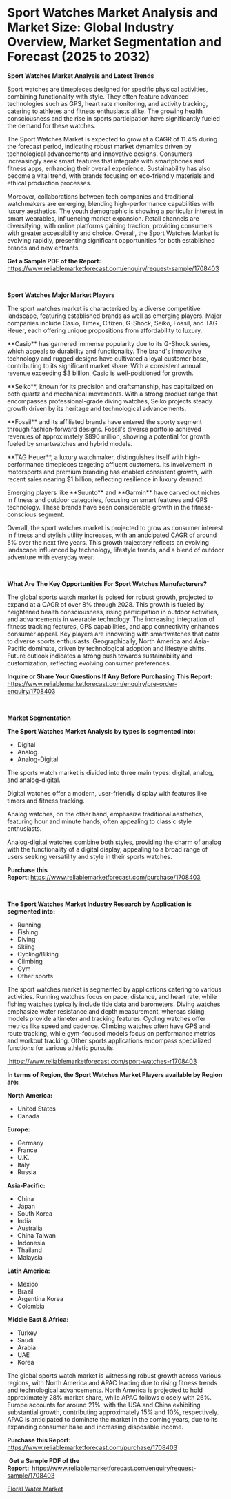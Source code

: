 <p><h1>Sport Watches Market Analysis and Market Size: Global Industry Overview, Market Segmentation and Forecast (2025 to 2032)</h1></p><p><strong>Sport Watches Market Analysis and Latest Trends</strong></p>
<p><p>Sport watches are timepieces designed for specific physical activities, combining functionality with style. They often feature advanced technologies such as GPS, heart rate monitoring, and activity tracking, catering to athletes and fitness enthusiasts alike. The growing health consciousness and the rise in sports participation have significantly fueled the demand for these watches.</p><p>The Sport Watches Market is expected to grow at a CAGR of 11.4% during the forecast period, indicating robust market dynamics driven by technological advancements and innovative designs. Consumers increasingly seek smart features that integrate with smartphones and fitness apps, enhancing their overall experience. Sustainability has also become a vital trend, with brands focusing on eco-friendly materials and ethical production processes.</p><p>Moreover, collaborations between tech companies and traditional watchmakers are emerging, blending high-performance capabilities with luxury aesthetics. The youth demographic is showing a particular interest in smart wearables, influencing market expansion. Retail channels are diversifying, with online platforms gaining traction, providing consumers with greater accessibility and choice. Overall, the Sport Watches Market is evolving rapidly, presenting significant opportunities for both established brands and new entrants.</p></p>
<p><strong>Get a Sample PDF of the Report:&nbsp;</strong> <a href="https://www.reliablemarketforecast.com/enquiry/request-sample/1708403?utm_campaign=2800&utm_medium=2&utm_source=Github&utm_content=ia&utm_term=04042025&utm_id=sport-watches">https://www.reliablemarketforecast.com/enquiry/request-sample/1708403</a></p>
<p>&nbsp;</p>
<p><strong>Sport Watches Major Market Players</strong></p>
<p><p>The sport watches market is characterized by a diverse competitive landscape, featuring established brands as well as emerging players. Major companies include Casio, Timex, Citizen, G-Shock, Seiko, Fossil, and TAG Heuer, each offering unique propositions from affordability to luxury.</p><p>**Casio** has garnered immense popularity due to its G-Shock series, which appeals to durability and functionality. The brand's innovative technology and rugged designs have cultivated a loyal customer base, contributing to its significant market share. With a consistent annual revenue exceeding $3 billion, Casio is well-positioned for growth.</p><p>**Seiko**, known for its precision and craftsmanship, has capitalized on both quartz and mechanical movements. With a strong product range that encompasses professional-grade diving watches, Seiko projects steady growth driven by its heritage and technological advancements.</p><p>**Fossil** and its affiliated brands have entered the sporty segment through fashion-forward designs. Fossil's diverse portfolio achieved revenues of approximately $890 million, showing a potential for growth fueled by smartwatches and hybrid models.</p><p>**TAG Heuer**, a luxury watchmaker, distinguishes itself with high-performance timepieces targeting affluent customers. Its involvement in motorsports and premium branding has enabled consistent growth, with recent sales nearing $1 billion, reflecting resilience in luxury demand.</p><p>Emerging players like **Suunto** and **Garmin** have carved out niches in fitness and outdoor categories, focusing on smart features and GPS technology. These brands have seen considerable growth in the fitness-conscious segment.</p><p>Overall, the sport watches market is projected to grow as consumer interest in fitness and stylish utility increases, with an anticipated CAGR of around 5% over the next five years. This growth trajectory reflects an evolving landscape influenced by technology, lifestyle trends, and a blend of outdoor adventure with everyday wear.</p></p>
<p>&nbsp;</p>
<p><strong>What Are The Key Opportunities For Sport Watches Manufacturers?</strong></p>
<p><p>The global sports watch market is poised for robust growth, projected to expand at a CAGR of over 8% through 2028. This growth is fueled by heightened health consciousness, rising participation in outdoor activities, and advancements in wearable technology. The increasing integration of fitness tracking features, GPS capabilities, and app connectivity enhances consumer appeal. Key players are innovating with smartwatches that cater to diverse sports enthusiasts. Geographically, North America and Asia-Pacific dominate, driven by technological adoption and lifestyle shifts. Future outlook indicates a strong push towards sustainability and customization, reflecting evolving consumer preferences.</p></p>
<p><strong>Inquire or Share Your Questions If Any Before Purchasing This Report:</strong> <a href="https://www.reliablemarketforecast.com/enquiry/pre-order-enquiry/1708403?utm_campaign=2800&utm_medium=2&utm_source=Github&utm_content=ia&utm_term=04042025&utm_id=sport-watches">https://www.reliablemarketforecast.com/enquiry/pre-order-enquiry/1708403</a></p>
<p>&nbsp;</p>
<p><strong>Market Segmentation</strong></p>
<p><strong>The Sport Watches Market Analysis by types is segmented into:</strong></p>
<p><ul><li>Digital</li><li>Analog</li><li>Analog-Digital</li></ul></p>
<p><p>The sports watch market is divided into three main types: digital, analog, and analog-digital. </p><p>Digital watches offer a modern, user-friendly display with features like timers and fitness tracking. </p><p>Analog watches, on the other hand, emphasize traditional aesthetics, featuring hour and minute hands, often appealing to classic style enthusiasts. </p><p>Analog-digital watches combine both styles, providing the charm of analog with the functionality of a digital display, appealing to a broad range of users seeking versatility and style in their sports watches.</p></p>
<p><strong>Purchase this Report:&nbsp;</strong><a href="https://www.reliablemarketforecast.com/purchase/1708403?utm_campaign=2800&utm_medium=2&utm_source=Github&utm_content=ia&utm_term=04042025&utm_id=sport-watches">https://www.reliablemarketforecast.com/purchase/1708403</a></p>
<p>&nbsp;</p>
<p><strong>The Sport Watches Market Industry Research by Application is segmented into:</strong></p>
<p><ul><li>Running</li><li>Fishing</li><li>Diving</li><li>Skiing</li><li>Cycling/Biking</li><li>Climbing</li><li>Gym</li><li>Other sports</li></ul></p>
<p><p>The sport watches market is segmented by applications catering to various activities. Running watches focus on pace, distance, and heart rate, while fishing watches typically include tide data and barometers. Diving watches emphasize water resistance and depth measurement, whereas skiing models provide altimeter and tracking features. Cycling watches offer metrics like speed and cadence. Climbing watches often have GPS and route tracking, while gym-focused models focus on performance metrics and workout tracking. Other sports applications encompass specialized functions for various athletic pursuits.</p></p>
<p><a href="https://www.reliablemarketforecast.com/sport-watches-r1708403?utm_campaign=2800&utm_medium=2&utm_source=Github&utm_content=ia&utm_term=04042025&utm_id=sport-watches">&nbsp;https://www.reliablemarketforecast.com/sport-watches-r1708403</a></p>
<p><strong>In terms of Region, the Sport Watches Market Players available by Region are:</strong></p>
<p>
    <p> <strong> North America: </strong>
        <ul>
            <li>United States</li>
            <li>Canada</li>
        </ul>
        </p> 
    <p> <strong> Europe: </strong>
        <ul>
            <li>Germany</li>
            <li>France</li>
            <li>U.K.</li>
            <li>Italy</li>
            <li>Russia</li>
        </ul>
        </p> 
    <p> <strong> Asia-Pacific: </strong>
        <ul>
            <li>China</li>
            <li>Japan</li>
            <li>South Korea</li>
            <li>India</li>
            <li>Australia</li>
            <li>China Taiwan</li>
            <li>Indonesia</li>
            <li>Thailand</li>
            <li>Malaysia</li>
        </ul>
        </p> 
    <p> <strong> Latin America: </strong>
        <ul>
            <li>Mexico</li>
            <li>Brazil</li>
            <li>Argentina Korea</li>
            <li>Colombia</li>
        </ul>
        </p> 
    <p> <strong> Middle East & Africa: </strong>
        <ul>
            <li>Turkey</li>
            <li>Saudi</li>
            <li>Arabia</li>
            <li>UAE</li>
            <li>Korea</li>
        </ul>
    </p>
    </p>
<p><p>The global sports watch market is witnessing robust growth across various regions, with North America and APAC leading due to rising fitness trends and technological advancements. North America is projected to hold approximately 28% market share, while APAC follows closely with 26%. Europe accounts for around 21%, with the USA and China exhibiting substantial growth, contributing approximately 15% and 10%, respectively. APAC is anticipated to dominate the market in the coming years, due to its expanding consumer base and increasing disposable income.</p></p>
<p><strong>Purchase this Report: </strong><a href="https://www.reliablemarketforecast.com/purchase/1708403?utm_campaign=2800&utm_medium=2&utm_source=Github&utm_content=ia&utm_term=04042025&utm_id=sport-watches">https://www.reliablemarketforecast.com/purchase/1708403</a></p>
<p>&nbsp;<strong>Get a Sample PDF of the Report:&nbsp;&nbsp;</strong><a href="https://www.reliablemarketforecast.com/enquiry/request-sample/1708403?utm_campaign=2800&utm_medium=2&utm_source=Github&utm_content=ia&utm_term=04042025&utm_id=sport-watches">https://www.reliablemarketforecast.com/enquiry/request-sample/1708403</a></p>
<p><strong></strong></p>
<p><p><a href="https://github.com/salodipura00/Market-Research-Report-List-1/blob/main/floral-water-market.md?utm_campaign=2800&utm_medium=2&utm_source=Github&utm_content=ia&utm_term=04042025&utm_id=sport-watches">Floral Water Market</a></p></p>